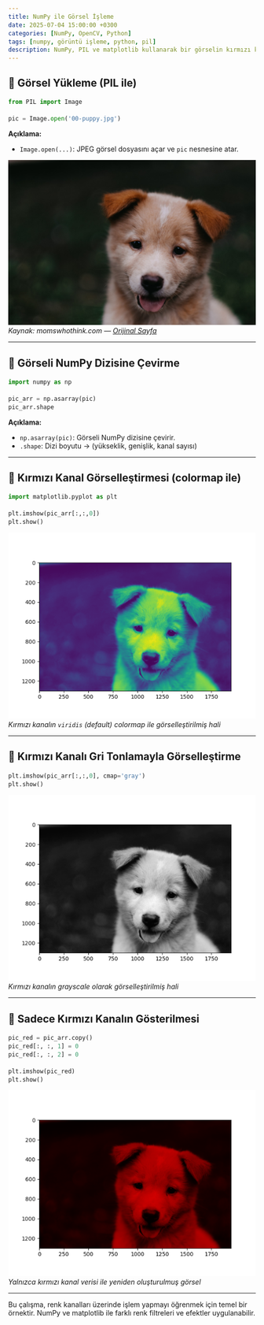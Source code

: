 ```yaml
---
title: NumPy ile Görsel İşleme
date: 2025-07-04 15:00:00 +0300
categories: [NumPy, OpenCV, Python]
tags: [numpy, görüntü işleme, python, pil]
description: NumPy, PIL ve matplotlib kullanarak bir görselin kırmızı kanal ayrıştırması ve görselleştirilmesi işlemleri.
---
```


## 🐶 Görsel Yükleme (PIL ile)

```python
from PIL import Image

pic = Image.open('00-puppy.jpg')
```

**Açıklama:**  
- `Image.open(...)`: JPEG görsel dosyasını açar ve `pic` nesnesine atar.

![Köpek görseli](/assets/img/00-puppy.jpg)
_Kaynak: momswhothink.com — [Orijinal Sayfa](https://www.momswhothink.com/male-dog-names-j/)_

---

## 🧪 Görseli NumPy Dizisine Çevirme

```python
import numpy as np

pic_arr = np.asarray(pic)
pic_arr.shape
```

**Açıklama:**  
- `np.asarray(pic)`: Görseli NumPy dizisine çevirir.
- `.shape`: Dizi boyutu → (yükseklik, genişlik, kanal sayısı)

---

## 🎨 Kırmızı Kanal Görselleştirmesi (colormap ile)

```python
import matplotlib.pyplot as plt

plt.imshow(pic_arr[:,:,0])
plt.show()
```

![Kırmızı Kanal - Normal Colormap](/assets/img/Figure_1.png)  
_Kırmızı kanalın `viridis` (default) colormap ile görselleştirilmiş hali_

---

## 🖤 Kırmızı Kanalı Gri Tonlamayla Görselleştirme

```python
plt.imshow(pic_arr[:,:,0], cmap='gray')
plt.show()
```

![Kırmızı Kanal - Gri Ton](/assets/img/Figure_2.png)  
_Kırmızı kanalın grayscale olarak görselleştirilmiş hali_

---

## 🔴 Sadece Kırmızı Kanalın Gösterilmesi

```python
pic_red = pic_arr.copy()
pic_red[:, :, 1] = 0
pic_red[:, :, 2] = 0

plt.imshow(pic_red)
plt.show()
```

![Yalnızca Kırmızı Kanal](/assets/img/Figure_3.png)  
_Yalnızca kırmızı kanal verisi ile yeniden oluşturulmuş görsel_

---

Bu çalışma, renk kanalları üzerinde işlem yapmayı öğrenmek için temel bir örnektir. NumPy ve matplotlib ile farklı renk filtreleri ve efektler uygulanabilir.

